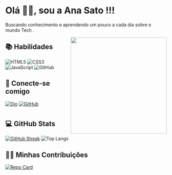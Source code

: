 # Olá 👋🏽, sou a  Ana Sato !!!
<p width="300px">Buscando conhecimento e aprendendo um pouco a cada dia  sobre o mundo Tech .</p>


<img align="right" width="300" src="https://img.freepik.com/free-vector/colorful-illustration-female-programmer-working_23-2148277397.jpg?w=740&t=st=1692896262~exp=1692896862~hmac=b803cecb7e2488feb567133a3ca4909e2813a3f6f70a9ae3f673ba33de675162" />


## 📚 Habilidades
![HTML5](https://img.shields.io/badge/HTML5-ff7f00?style=for-the-badge&logo=html5&logoColor=fff)
![CSS3](https://img.shields.io/badge/CSS3-264CE4?style=for-the-badge&logo=css3&logoColor=fff)
![JavaScript](https://img.shields.io/badge/JavaScript-f6d816?style=for-the-badge&logo=javascript&logoColor=000)
![GitHub](https://img.shields.io/badge/-GitHub-000?style=for-the-badge&logo=github)&nbsp;


## 🔗 Conecte-se comigo
[![Dio](https://img.shields.io/badge/Meu%20Perfil%20na%20Dio-5c4dce?style=for-the-badge&logo=DigitalInovationOne&logoColor=5c4dce)](https://www.dio.me/users/anasato27)
[![GitHub](https://img.shields.io/badge/GitHub-000?style=for-the-badge&logo=GitHub&logoColor=fff)](https://github.com/Ana-Sato)

#
#


## 💻 GitHub Stats
[![GitHub Streak](https://streak-stats.demolab.com/?user=Ana-Sato&theme=bear&background=f4eaf5&border=5c4dce&dates=000)](https://git.io/streak-stats) ![Top Langs](https://github-readme-stats-git-masterrstaa-rickstaa.vercel.app/api/top-langs/?username=Ana-Sato&layout=compact&bg_color=f4eaf5&border_color=5c4dce&title_color=5c4dce&text_color=000)
## 🤝🏽 Minhas Contribuições
[![Repo Card](https://github-readme-stats.vercel.app/api/pin/?username=Ana-Sato&repo=dio-lab-open-source&bg_color=f4eaf5&border_color=5c4dce&show_icons=true&icon_color=5c4dce&title_color=5c4dce&text_color=000)](https://github.com/Ana-Sato/dio-lab-open-source)

